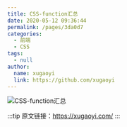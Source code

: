 ```yaml
---
title: CSS-function汇总
date: 2020-05-12 09:36:44
permalink: /pages/3da0d7
categories:
  - 前端
  - CSS
tags:
  - null
author:
  name: xugaoyi
  link: https://github.com/xugaoyi
---
```


<!-- ![CSS-function汇总](https://cdn.jsdelivr.net/gh/xugaoyi/image_store/blog/20200512161232.jpg) -->

<!-- ![CSS-function汇总](https://gitee.com/gujunling/pic-go-image/raw/master/blog/20211221143514.png) -->

![CSS-function汇总](https://sweetheartjq.cn/images/8859986335f24db4a4f13bbe9158d6bd.png)

:::tip
原文链接：https://xugaoyi.com/
:::
